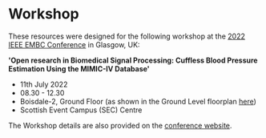 # Workshop

These resources were designed for the following workshop at the [2022 IEEE EMBC Conference](https://embc.embs.org/2022/) in Glasgow, UK:

**'Open research in Biomedical Signal Processing: Cuffless Blood Pressure Estimation Using the MIMIC-IV Database'**

- 11th July 2022
- 08.30 - 12.30
- Boisdale-2, Ground Floor (as shown in the Ground Level floorplan [here](https://www.sec.co.uk/organise-an-event/capacities-dimensions))
- Scottish Event Campus (SEC) Centre

The Workshop details are also provided on the [conference website](https://embc.embs.org/2022/sessions-and-workshops-information/theme-1/#1-2).
